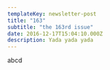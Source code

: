 ```yaml
---
templateKey: newsletter-post
title: "163"
subtitle: "the 163rd issue"
date: 2016-12-17T15:04:10.000Z
description: Yada yada yada
---
```


abcd
